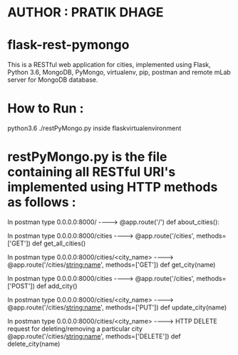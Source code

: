 # AUTHOR : PRATIK DHAGE
# flask-rest-pymongo

This is a RESTful web application for cities, implemented using
Flask, Python 3.6, MongoDB, PyMongo, virtualenv, pip, postman and remote mLab server for MongoDB database.

# How to Run :
python3.6 ./restPyMongo.py inside flaskvirtualenvironment


# restPyMongo.py is the file containing all RESTful URI's implemented using HTTP methods as follows :

In postman type 0.0.0.0:8000/ ---->
@app.route('/')
def about_cities():

In postman type 0.0.0.0:8000/cities  ---->
@app.route('/cities', methods=['GET'])
def get_all_cities()

In postman type 0.0.0.0:8000/cities/<city_name>  ---->
@app.route('/cities/<string:name>', methods=['GET'])
def get_city(name)

In postman type 0.0.0.0:8000/cities  ---->
@app.route('/cities', methods=['POST'])
def add_city()


In postman type 0.0.0.0:8000/cities/<city_name>  ---->
@app.route('/cities/<string:name>', methods=['PUT'])
def update_city(name)


In postman type 0.0.0.0:8000/cities/<city_name>  ---->
HTTP DELETE request for deleting/removing a particular city
@app.route('/cities/<string:name>', methods=['DELETE'])
def delete_city(name)